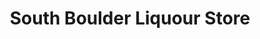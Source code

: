 ---
title: "South Boulder Liquour Store"
url: /lafayette/south-boulder-liquour-store/
shop: alcohol
---